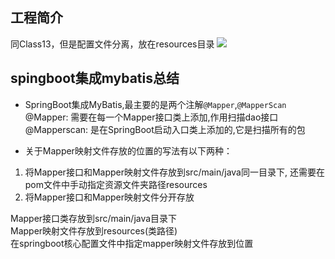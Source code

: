 ## 工程简介
同Class13，但是配置文件分离，放在resources目录
![](https://gitee.com/leekinghou/image/raw/master/img/20220115135932.png)


## spingboot集成mybatis总结
- SpringBoot集成MyBatis,最主要的是两个注解`@Mapper`,`@MapperScan`  
@Mapper: 需要在每一个Mapper接口类上添加,作用扫描dao接口  
@Mapperscan: 是在SpringBoot启动入口类上添加的,它是扫描所有的包  

- 关于Mapper映射文件存放的位置的写法有以下两种：  
1. 将Mapper接口和Mapper映射文件存放到src/main/java同一目录下, 还需要在pom文件中手动指定资源文件夹路径resources
2. 将Mapper接口和Mapper映射文件分开存放

Mapper接口类存放到src/main/java目录下  
Mapper映射文件存放到resources(类路径)  
在springboot核心配置文件中指定mapper映射文件存放到位置
